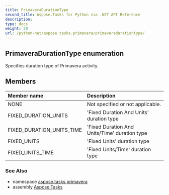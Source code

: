 ```yaml
---
title: PrimaveraDurationType
second_title: Aspose.Tasks for Python via .NET API Reference
description: 
type: docs
weight: 20
url: /python-net/aspose.tasks.primavera/primaveradurationtype/
---
```


## PrimaveraDurationType enumeration

Specifies duration type of Primavera activity.

## Members
| Member name | Description |
| :- | :- |
|NONE|Not specified or not applicable.|
|FIXED_DURATION_UNITS|'Fixed Duration And Units' duration type|
|FIXED_DURATION_UNITS_TIME|'Fixed Duration And Units/Time' duration type|
|FIXED_UNITS|'Fixed Units' duration type|
|FIXED_UNITS_TIME|'Fixed Units/Time' duration type|

### See Also

* namespace [aspose.tasks.primavera](/tasks/python-net/aspose.tasks.primavera/)
* assembly [Aspose.Tasks](/tasks/python-net/)

